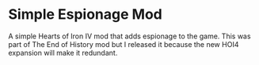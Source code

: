 # Simple Espionage Mod
 A simple Hearts of Iron IV mod that adds espionage to the game.
 This was part of The End of History mod but I released it because the new HOI4 expansion will make it redundant.
